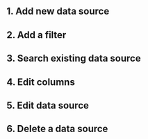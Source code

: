 ## 1. Add new data source

## 2. Add a filter

## 3. Search existing data source

## 4. Edit columns

## 5. Edit data source

## 6. Delete a data source

